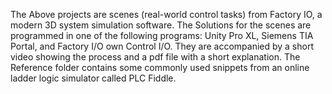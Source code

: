 The Above projects are scenes (real-world control tasks) from Factory IO, a modern 3D system simulation software. 
The Solutions for the scenes are programmed in one of the following programs:  Unity Pro XL, Siemens TIA Portal, and Factory I/O own Control I/O. 
They are accompanied by a short video showing the process and a pdf file with a short explanation. 
The Reference folder contains some commonly used snippets from an online ladder logic simulator called PLC Fiddle. 
